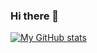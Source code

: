### Hi there 👋
[![My GitHub stats](https://github-readme-stats.vercel.app/api?username=FrontEndDog&show_icons=true&count_private=true&theme=gruvbox_light)](https://github.com/anuraghazra/github-readme-stats)
<!--
**FrontEndDog/FrontEndDog** is a ✨ _special_ ✨ repository because its `README.md` (this file) appears on your GitHub profile.

Here are some ideas to get you started:

- 🔭 I’m currently working on ...
- 🌱 I’m currently learning ...
- 👯 I’m looking to collaborate on ...
- 🤔 I’m looking for help with ...
- 💬 Ask me about ...
- 📫 How to reach me: ...
- 😄 Pronouns: ...
- ⚡ Fun fact: ...
-->

